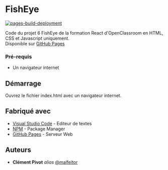 # FishEye

[![pages-build-deployment](https://github.com/Clement-Pivot/FishEye/actions/workflows/pages/pages-build-deployment/badge.svg)](https://github.com/Clement-Pivot/FishEye/actions/workflows/pages/pages-build-deployment)

Code du projet 6 FishEye de la formation React d'OpenClassroom en HTML, CSS et Javascript uniquement. \
Disponible sur [GitHub Pages](https://clement-pivot.github.io/Fisheye)

### Pré-requis

- Un navigateur internet

## Démarrage

Ouvrez le fichier index.html avec un navigateur internet.

## Fabriqué avec

* [Visual Studio Code](https://code.visualstudio.com/) - Editeur de textes
* [NPM](https://www.npmjs.com/) - Package Manager
* [GitHub Pages](https://pages.github.com/) - Serveur Web

## Auteurs

* **Clément Pivot** _alias_ [@malfeitor](https://github.com/Clement-Pivot)
